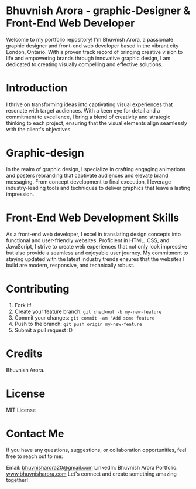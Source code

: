 # Bhuvnish Arora -  graphic-Designer & Front-End Web Developer
Welcome to my portfolio repository! I'm Bhuvnish Arora, a passionate graphic designer and front-end web developer based in the vibrant city London, Ontario. With a proven track record of bringing creative vision to life and empowering brands through innovative graphic design, I am dedicated to creating visually compelling and effective solutions.

# Introduction
I thrive on transforming ideas into captivating visual experiences that resonate with target audiences. With a keen eye for detail and a commitment to excellence, I bring a blend of creativity and strategic thinking to each project, ensuring that the visual elements align seamlessly with the client's objectives.

# Graphic-design
In the realm of  graphic design, I specialize in crafting engaging animations and posters rebranding that captivate audiences and elevate brand messaging. From concept development to final execution, I leverage industry-leading tools and techniques to deliver  graphics that leave a lasting impression.

# Front-End Web Development Skills
As a front-end web developer, I excel in translating design concepts into functional and user-friendly websites. Proficient in HTML, CSS, and JavaScript, I strive to create web experiences that not only look impressive but also provide a seamless and enjoyable user journey. My commitment to staying updated with the latest industry trends ensures that the websites I build are modern, responsive, and technically robust.

# Contributing
1. Fork it!
2. Create your feature branch: `git checkout -b my-new-feature`
3. Commit your changes: `git commit -am 'Add some feature'`
4. Push to the branch: `git push origin my-new-feature`
5. Submit a pull request :D
# Credits
 Bhuvnish Arora. 

# License
 MIT License 

# Contact Me
If you have any questions, suggestions, or collaboration opportunities, feel free to reach out to me:

Email: bhuvnisharora20@gmail.com
LinkedIn: Bhuvnish Arora
Portfolio: www.bhuvnisharora.com
Let's connect and create something amazing together!

